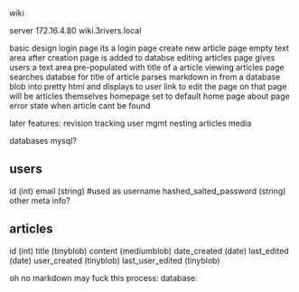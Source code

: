 wiki

server
172.16.4.80
wiki.3rivers.local

basic design
login page
	its a login page
create new article page
	empty text area 
	after creation page is added to databse
editing articles page
	gives users a text area pre-populated with title of a article
viewing articles page
	searches databse for title of article
	parses markdown in from a database blob into pretty html and displays to user
	link to edit the page on that page
	will be articles themselves homepage set to default
		home page
		about page
	error state when article cant be found

later features:
revision tracking
user mgmt
nesting articles
media


databases
mysql?

users
-----
id (int)
email (string)  #used as username
hashed_salted_password (string)
other meta info?

articles
--------
id (int)
title (tinyblob)
content (mediumblob)
date_created (date)
last_edited (date)
user_created (tinyblob)
last_user_edited (tinyblob)


oh no markdown may fuck this
process:
database:

